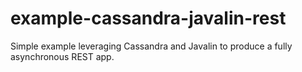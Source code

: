 # example-cassandra-javalin-rest
Simple example leveraging Cassandra and Javalin to produce a fully asynchronous REST app.
